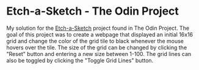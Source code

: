 # Etch-a-Sketch - The Odin Project
My solution for the [Etch-a-Sketch](https://www.theodinproject.com/paths/foundations/courses/foundations/lessons/etch-a-sketch-project) project found in The Odin Project. The goal of this project was to create a webpage that displayed an initial 16x16 grid and change the color of the grid tile to black whenever the mouse hovers over the tile. The size of the grid can be changed by clicking the "Reset" button and entering a new size between 1-100. The grid lines can also be toggled by clicking the "Toggle Grid Lines" button. 